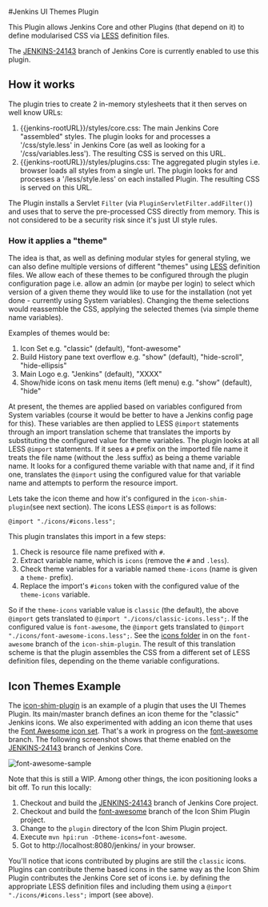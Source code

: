 #Jenkins UI Themes Plugin

This Plugin allows Jenkins Core and other Plugins (that depend on it) to define modularised CSS via
[LESS](http://lesscss.org/) definition files.

The [JENKINS-24143](https://github.com/tfennelly/jenkins/compare/JENKINS-24143) branch of Jenkins Core is currently enabled to use this plugin.

## How it works
The plugin tries to create 2 in-memory stylesheets that it then serves on well know URLs:

1. {{jenkins-rootURL}}/styles/core.css: The main Jenkins Core "assembled" styles.  The plugin looks for and processes a '/css/style.less' in Jenkins Core (as well as looking for a '/css/variables.less').  The resulting CSS is served on this URL.
1. {{jenkins-rootURL}}/styles/plugins.css: The aggregated plugin styles i.e. browser loads all styles from a single url.  The plugin looks for and processes a '/less/style.less' on each installed Plugin.  The resulting CSS is served on this URL.

The Plugin installs a Servlet `Filter` (via `PluginServletFilter.addFilter()`) and uses that to serve the pre-processed CSS directly from memory.  This is not considered to be a security risk since it's just UI style rules.

### How it applies a "theme"
The idea is that, as well as defining modular styles for general styling, we can also define multiple versions of different "themes" using [LESS](http://lesscss.org/) definition files.  We allow each of these themes
to be configured through the plugin configuration page i.e. allow an admin (or maybe per login) to select which version of a given theme they would like to
use for the installation (not yet done - currently using System variables).  Changing the theme selections would reassemble the CSS, applying the selected
themes (via simple theme name variables).

Examples of themes would be:

1. Icon Set e.g. "classic" (default), "font-awesome"
1. Build History pane text overflow e.g. "show" (default), "hide-scroll", "hide-ellipsis"
1. Main Logo e.g. "Jenkins" (default), "XXXX"
1. Show/hide icons on task menu items (left menu) e.g. "show" (default), "hide"

At present, the themes are applied based on variables configured from System variables (course it would be better to have a Jenkins config page for this).  These
variables are then applied to LESS `@import` statements through an import translation scheme that translates the imports by substituting the configured value for
theme variables.  The plugin looks at all LESS `@import` statements.  If it sees a `#` prefix on the imported file name it treats the file name (without the .less suffix)
as being a theme variable name.  It looks for a configured theme variable with that name and, if it find one, translates the `@import` using the configured value for that
variable name and attempts to perform the resource import.

Lets take the icon theme and how it's configured in the `icon-shim-plugin`(see next section).  The icons LESS `@import` is as follows:

```
@import "./icons/#icons.less";
```

This plugin translates this import in a few steps:

1. Check is resource file name prefixed with `#`.
1. Extract variable name, which is `icons` (remove the `#` and `.less`).
1. Check theme variables for a variable named `theme-icons` (name is given a `theme-` prefix).
1. Replace the import's `#icons` token with the configured value of the `theme-icons` variable.

So if the `theme-icons` variable value is `classic` (the default), the above `@import` gets translated to `@import "./icons/classic-icons.less";`.
If the configured value is `font-awesome`, the `@import` gets translated to `@import "./icons/font-awesome-icons.less";`. See the
[icons folder](https://github.com/jenkinsci/icon-shim-plugin/tree/font-awesome/plugin/src/main/webapp/less/icons) in on the `font-awesome`
branch of the `icon-shim-plugin`.  The result of this translation scheme is that the plugin assembles the CSS from a different set of
LESS definition files, depending on the theme variable configurations.

## Icon Themes Example
The [icon-shim-plugin](https://github.com/jenkinsci/icon-shim-plugin) is an example of a plugin that uses the UI Themes Plugin.
Its main/master branch defines an icon theme for the "classic" Jenkins icons.  We also experimented with adding an icon
theme that uses the [Font Awesome icon set](http://fortawesome.github.io/).  That's a work in progress on the [font-awesome](https://github.com/jenkinsci/icon-shim-plugin/tree/font-awesome)
branch. The following screenshot shows that theme enabled on the [JENKINS-24143](https://github.com/tfennelly/jenkins/compare/JENKINS-24143) branch of Jenkins Core.

![font-awesome-sample](https://raw.githubusercontent.com/jenkinsci/icon-shim-plugin/font-awesome/plugin/src/main/webapp/less/icons/font-awesome/font-awesome-sample.png)

Note that this is still a WIP.  Among other things, the icon positioning looks a bit off.  To run this locally:

1. Checkout and build the [JENKINS-24143](https://github.com/tfennelly/jenkins/compare/JENKINS-24143) branch of Jenkins Core project.
1. Checkout and build the [font-awesome](https://github.com/jenkinsci/icon-shim-plugin/tree/font-awesome) branch of the Icon Shim Plugin project.
1. Change to the `plugin` directory of the Icon Shim Plugin project.
1. Execute `mvn hpi:run -Dtheme-icons=font-awesome`.
1. Got to http://localhost:8080/jenkins/ in your browser.

You'll notice that icons contributed by plugins are still the `classic` icons.  Plugins can contribute theme based icons in the same way as
the Icon Shim Plugin contributes the Jenkins Core set of icons i.e. by defining the appropriate LESS definition files and including
them using a `@import "./icons/#icons.less";` import (see above).